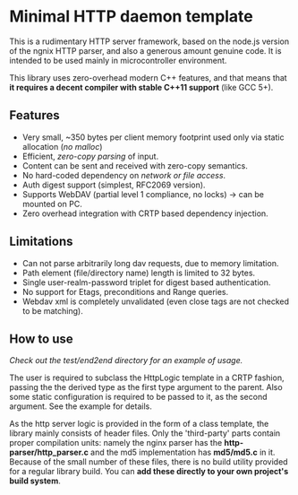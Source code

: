 Minimal HTTP daemon template
============================

This is a rudimentary HTTP server framework, 
based on the node.js version of the ngnix HTTP parser,
and also a generous amount genuine code. 
It is intended to be used mainly in microcontroller environment.

This library uses zero-overhead modern C++ features, and that means that 
**it requires a decent compiler with stable C++11 support** (like GCC 5+).

Features
--------

 - Very small, ~350 bytes per client memory footprint used only via static allocation (_no malloc_) 
 - Efficient, _zero-copy parsing_ of input.
 - Content can be sent and received with zero-copy semantics.
 - No hard-coded dependency on _network or file access_.
 - Auth digest support (simplest, RFC2069 version).
 - Supports WebDAV (partial level 1 compliance, no locks) -> can be mounted on PC. 
 - Zero overhead integration with CRTP based dependency injection.
 
Limitations
-----------
 
 - Can not parse arbitrarily long dav requests, due to memory limitation.
 - Path element (file/directory name) length is limited to 32 bytes.
 - Single user-realm-password triplet for digest based authentication.
 - No support for Etags, preconditions and Range queries.
 - Webdav xml is completely unvalidated (even close tags are not checked to be matching).
 
How to use
----------
 
_Check out the test/end2end directory for an example of usage._

The user is required to subclass the HttpLogic template in a CRTP fashion,
passing the the derived type as the first type argument to the parent. 
Also some static configuration is required to be passed to it, 
as the second argument. See the example for details.

As the http server logic is provided in the form of a class template, 
the library mainly consists of header files.
Only the 'third-party' parts contain proper compilation units: 
namely the nginx parser has the **http-parser/http_parser.c** 
and the md5 implementation has **md5/md5.c** in it.
Because of the small number of these files, 
there is no build utility provided for a regular library build.
You can **add these directly to your own project's build system**.
